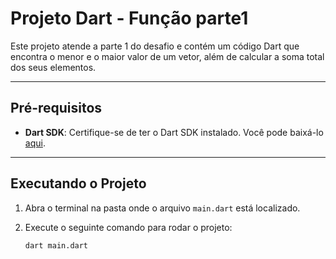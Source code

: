 # Projeto Dart - Função parte1

Este projeto atende a parte 1 do desafio e contém um código Dart que encontra o menor e o maior valor de um vetor, além de calcular a soma total dos seus elementos.

---

## Pré-requisitos

- **Dart SDK**: Certifique-se de ter o Dart SDK instalado. Você pode baixá-lo [aqui](https://dart.dev/get-dart).

---

## Executando o Projeto

1. Abra o terminal na pasta onde o arquivo `main.dart` está localizado.
2. Execute o seguinte comando para rodar o projeto:

   ```bash
   dart main.dart
   ```

